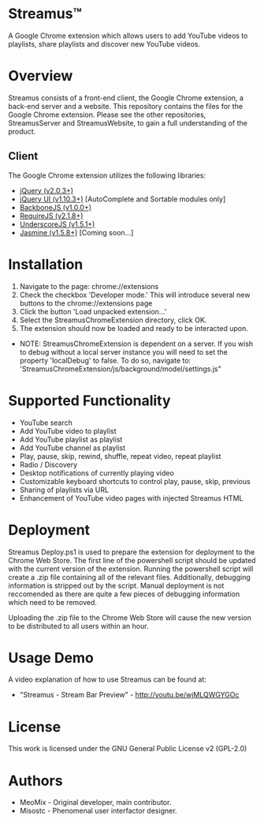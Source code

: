 Streamus™
=========

A Google Chrome extension which allows users to add YouTube videos to playlists, share playlists and discover new YouTube videos.

Overview
========

Streamus consists of a front-end client, the Google Chrome extension, a back-end server and a website. This repository contains the files for the Google Chrome extension. Please see the other repositories, StreamusServer and StreamusWebsite, to gain a full understanding of the product.

Client
------

The Google Chrome extension utilizes the following libraries: 

* [jQuery (v2.0.3+)](http://jquery.com/)
* [jQuery UI (v1.10.3+)](http://jqueryui.com/) [AutoComplete and Sortable modules only]
* [BackboneJS (v1.0.0+)](http://backbonejs.org/)
* [RequireJS (v2.1.8+)](http://requirejs.org/)
* [UnderscoreJS (v1.5.1+)](http://underscorejs.org/)
* [Jasmine (v1.5.8+)](http://pivotal.github.io/jasmine/) [Coming soon...]

Installation
========

1. Navigate to the page: chrome://extensions
2. Check the checkbox 'Developer mode.' This will introduce several new buttons to the chrome://extensions page
3. Click the button 'Load unpacked extension...'
4. Select the StreamusChromeExtension directory, click OK.
5. The extension should now be loaded and ready to be interacted upon.

* NOTE: StreamusChromeExtension is dependent on a server. If you wish to debug without a local server instance you will need to set the property 'localDebug' to false. To do so, navigate to: 'StreamusChromeExtension/js/background/model/settings.js"

Supported Functionality
========

* YouTube search
* Add YouTube video to playlist
* Add YouTube playlist as playlist
* Add YouTube channel as playlist
* Play, pause, skip, rewind, shuffle, repeat video, repeat playlist
* Radio / Discovery
* Desktop notifications of currently playing video
* Customizable keyboard shortcuts to control play, pause, skip, previous
* Sharing of playlists via URL
* Enhancement of YouTube video pages with injected Streamus HTML

Deployment
========

Streamus Deploy.ps1 is used to prepare the extension for deployment to the Chrome Web Store. The first line of the powershell script should be updated with the current version of the extension. Running the powershell script will create a .zip file containing all of the relevant files. Additionally, debugging information is stripped out by the script. Manual deployment is not reccomended as there are quite a few pieces of debugging information which need to be removed.

Uploading the .zip file to the Chrome Web Store will cause the new version to be distributed to all users within an hour.
 
Usage Demo
========

A video explanation of how to use Streamus can be found at:
* "Streamus - Stream Bar Preview" - http://youtu.be/wjMLQWGYGOc

License
=======
This work is licensed under the GNU General Public License v2 (GPL-2.0)

Authors
=======

* MeoMix - Original developer, main contributor.
* Misostc - Phenomenal user interfactor designer.